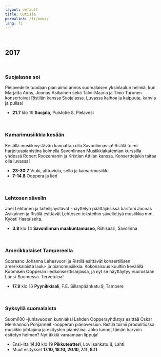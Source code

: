 ```yaml
---
layout: default
title: Uutisia
permalink: /fi/news/
lang: fi
---
```


<br/>

## 2017

<br/>

### Suojalassa soi

Pielavedelle tuodaan pian aimo annos suomalaisen yksinlaulun helmiä, kun Marjatta Airas, Joonas Asikainen sekä Talvi-Maaria ja Timo Turunen konsertoivat Ristilän kanssa Suojalassa. Luvassa kaihoa ja kaipuuta, kahvia ja pullaa!

- __21.7__ klo 19 __Suojala__, Puistotie 8, Pielavesi

<br/>

### Kamarimusiikkia kesään

Kesällä musiikinystävän kannattaa olla Savonlinnassa! Ristilä toimii harjoituspianistina kolmella Savonlinnan Musiikkiakatemian kurssilla yhdessä Robert Roozemanin ja Kristian Attilan kanssa. Konserttejakin taitaa olla luvassa!

- __23-30.7__ Viulu, alttoviulu, sello ja kamarimusiikki
- __7-14.8__ Ooppera ja lied

<br/>

### Lehtosen sävelin

Joel Lehtonen ja taiteilijaystävät -näyttelyn päättäjäisissä baritoni Joonas Asikainen ja Ristilä esittävät Lehtosen teksteihin sävellettyä musiikkia mm. Kyösti Haataiselta.

- __3.9__ klo 14 __Savonlinnan maakuntamuseo__, Riihisaari, Savolinna

<br/>

### Amerikkalaiset Tampereella

Sopraano Johanna Lehesvuori ja Ristilä esittävät konsertillisen amerikkalaista laulu- ja pianomusiikkia. Kokonaisuus kuultiin keväällä Koomisen Oopperan liedkonserttisarjassa, ja nyt se näyttäytyy vuorostaan Länsi-Suomessa. Tervetuloa!

- __17.9__ klo 16 __Pyynikkisali__, F.E. Sillanpäänkatu 9, Tampere

<br/>

### Syksyllä suomalaista

Suomi100 -juhlavuoden kunniaksi Lahden Oopperayhdistys esittää Oskar Merikannon Pohjanneiti-oopperan pianoversion. Ristilä toimii produktiossa musiikin johtajana ja esitysten pianistina. Joko tunnet tämän harvoin esitetyn helmen? Nyt äkkiä varaamaan lippuja!

- Ensi-ilta __14.10__ klo 19 __Pikkuteatteri__, Loviisankatu 8, Lahti
- Muut esitykset __17.10, 18.10, 20.10, 7.11, 8.11__

<br/>
